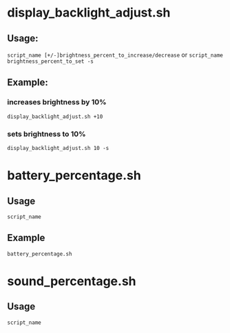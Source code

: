 # display_backlight_adjust.sh
## Usage:
`script_name [+/-]brightness_percent_to_increase/decrease`
or
`script_name brightness_percent_to_set -s`
## Example:
### increases brightness by 10%
`display_backlight_adjust.sh +10`
### sets brightness to 10%
`display_backlight_adjust.sh 10 -s`
# battery_percentage.sh
## Usage
`script_name`
## Example
`battery_percentage.sh`
# sound_percentage.sh
## Usage
`script_name`
